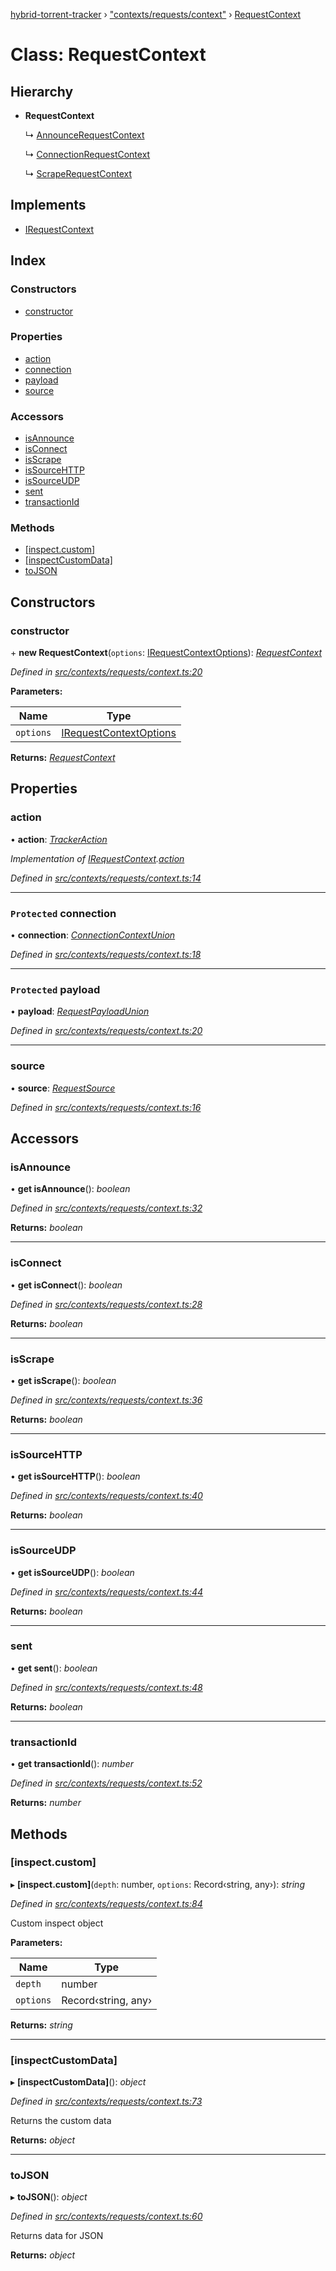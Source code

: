 [hybrid-torrent-tracker](../README.md) › ["contexts/requests/context"](../modules/_contexts_requests_context_.md) › [RequestContext](_contexts_requests_context_.requestcontext.md)

# Class: RequestContext

## Hierarchy

* **RequestContext**

  ↳ [AnnounceRequestContext](_contexts_requests_announce_.announcerequestcontext.md)

  ↳ [ConnectionRequestContext](_contexts_requests_connection_.connectionrequestcontext.md)

  ↳ [ScrapeRequestContext](_contexts_requests_scrape_.scraperequestcontext.md)

## Implements

* [IRequestContext](../interfaces/_interfaces_.irequestcontext.md)

## Index

### Constructors

* [constructor](_contexts_requests_context_.requestcontext.md#constructor)

### Properties

* [action](_contexts_requests_context_.requestcontext.md#action)
* [connection](_contexts_requests_context_.requestcontext.md#protected-connection)
* [payload](_contexts_requests_context_.requestcontext.md#protected-payload)
* [source](_contexts_requests_context_.requestcontext.md#source)

### Accessors

* [isAnnounce](_contexts_requests_context_.requestcontext.md#isannounce)
* [isConnect](_contexts_requests_context_.requestcontext.md#isconnect)
* [isScrape](_contexts_requests_context_.requestcontext.md#isscrape)
* [isSourceHTTP](_contexts_requests_context_.requestcontext.md#issourcehttp)
* [isSourceUDP](_contexts_requests_context_.requestcontext.md#issourceudp)
* [sent](_contexts_requests_context_.requestcontext.md#sent)
* [transactionId](_contexts_requests_context_.requestcontext.md#transactionid)

### Methods

* [[inspect.custom]](_contexts_requests_context_.requestcontext.md#[inspect.custom])
* [[inspectCustomData]](_contexts_requests_context_.requestcontext.md#[inspectcustomdata])
* [toJSON](_contexts_requests_context_.requestcontext.md#tojson)

## Constructors

###  constructor

\+ **new RequestContext**(`options`: [IRequestContextOptions](../interfaces/_contexts_requests_context_.irequestcontextoptions.md)): *[RequestContext](_contexts_requests_context_.requestcontext.md)*

*Defined in [src/contexts/requests/context.ts:20](https://github.com/negezor/hybrid-torrent-tracker/blob/c8824be/src/contexts/requests/context.ts#L20)*

**Parameters:**

Name | Type |
------ | ------ |
`options` | [IRequestContextOptions](../interfaces/_contexts_requests_context_.irequestcontextoptions.md) |

**Returns:** *[RequestContext](_contexts_requests_context_.requestcontext.md)*

## Properties

###  action

• **action**: *[TrackerAction](../enums/_constants_.trackeraction.md)*

*Implementation of [IRequestContext](../interfaces/_interfaces_.irequestcontext.md).[action](../interfaces/_interfaces_.irequestcontext.md#action)*

*Defined in [src/contexts/requests/context.ts:14](https://github.com/negezor/hybrid-torrent-tracker/blob/c8824be/src/contexts/requests/context.ts#L14)*

___

### `Protected` connection

• **connection**: *[ConnectionContextUnion](../modules/_interfaces_.md#connectioncontextunion)*

*Defined in [src/contexts/requests/context.ts:18](https://github.com/negezor/hybrid-torrent-tracker/blob/c8824be/src/contexts/requests/context.ts#L18)*

___

### `Protected` payload

• **payload**: *[RequestPayloadUnion](../modules/_interfaces_.md#requestpayloadunion)*

*Defined in [src/contexts/requests/context.ts:20](https://github.com/negezor/hybrid-torrent-tracker/blob/c8824be/src/contexts/requests/context.ts#L20)*

___

###  source

• **source**: *[RequestSource](../enums/_constants_.requestsource.md)*

*Defined in [src/contexts/requests/context.ts:16](https://github.com/negezor/hybrid-torrent-tracker/blob/c8824be/src/contexts/requests/context.ts#L16)*

## Accessors

###  isAnnounce

• **get isAnnounce**(): *boolean*

*Defined in [src/contexts/requests/context.ts:32](https://github.com/negezor/hybrid-torrent-tracker/blob/c8824be/src/contexts/requests/context.ts#L32)*

**Returns:** *boolean*

___

###  isConnect

• **get isConnect**(): *boolean*

*Defined in [src/contexts/requests/context.ts:28](https://github.com/negezor/hybrid-torrent-tracker/blob/c8824be/src/contexts/requests/context.ts#L28)*

**Returns:** *boolean*

___

###  isScrape

• **get isScrape**(): *boolean*

*Defined in [src/contexts/requests/context.ts:36](https://github.com/negezor/hybrid-torrent-tracker/blob/c8824be/src/contexts/requests/context.ts#L36)*

**Returns:** *boolean*

___

###  isSourceHTTP

• **get isSourceHTTP**(): *boolean*

*Defined in [src/contexts/requests/context.ts:40](https://github.com/negezor/hybrid-torrent-tracker/blob/c8824be/src/contexts/requests/context.ts#L40)*

**Returns:** *boolean*

___

###  isSourceUDP

• **get isSourceUDP**(): *boolean*

*Defined in [src/contexts/requests/context.ts:44](https://github.com/negezor/hybrid-torrent-tracker/blob/c8824be/src/contexts/requests/context.ts#L44)*

**Returns:** *boolean*

___

###  sent

• **get sent**(): *boolean*

*Defined in [src/contexts/requests/context.ts:48](https://github.com/negezor/hybrid-torrent-tracker/blob/c8824be/src/contexts/requests/context.ts#L48)*

**Returns:** *boolean*

___

###  transactionId

• **get transactionId**(): *number*

*Defined in [src/contexts/requests/context.ts:52](https://github.com/negezor/hybrid-torrent-tracker/blob/c8824be/src/contexts/requests/context.ts#L52)*

**Returns:** *number*

## Methods

###  [inspect.custom]

▸ **[inspect.custom]**(`depth`: number, `options`: Record‹string, any›): *string*

*Defined in [src/contexts/requests/context.ts:84](https://github.com/negezor/hybrid-torrent-tracker/blob/c8824be/src/contexts/requests/context.ts#L84)*

Custom inspect object

**Parameters:**

Name | Type |
------ | ------ |
`depth` | number |
`options` | Record‹string, any› |

**Returns:** *string*

___

###  [inspectCustomData]

▸ **[inspectCustomData]**(): *object*

*Defined in [src/contexts/requests/context.ts:73](https://github.com/negezor/hybrid-torrent-tracker/blob/c8824be/src/contexts/requests/context.ts#L73)*

Returns the custom data

**Returns:** *object*

___

###  toJSON

▸ **toJSON**(): *object*

*Defined in [src/contexts/requests/context.ts:60](https://github.com/negezor/hybrid-torrent-tracker/blob/c8824be/src/contexts/requests/context.ts#L60)*

Returns data for JSON

**Returns:** *object*
